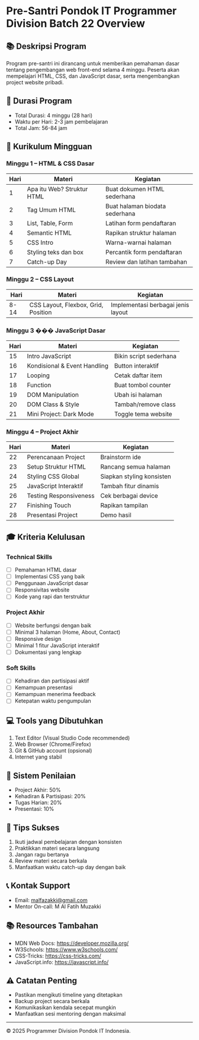 # Pre-Santri Pondok IT Programmer Division Batch 22 Overview

## 📚 Deskripsi Program
Program pre-santri ini dirancang untuk memberikan pemahaman dasar tentang pengembangan web front-end selama 4 minggu. Peserta akan mempelajari HTML, CSS, dan JavaScript dasar, serta mengembangkan project website pribadi.

## 📅 Durasi Program
- Total Durasi: 4 minggu (28 hari)
- Waktu per Hari: 2-3 jam pembelajaran
- Total Jam: 56-84 jam

## 🎯 Kurikulum Mingguan

### Minggu 1 – HTML & CSS Dasar
| Hari | Materi | Kegiatan |
|------|---------|----------|
| 1 | Apa itu Web? Struktur HTML | Buat dokumen HTML sederhana |
| 2 | Tag Umum HTML | Buat halaman biodata sederhana |
| 3 | List, Table, Form | Latihan form pendaftaran |
| 4 | Semantic HTML | Rapikan struktur halaman |
| 5 | CSS Intro | Warna-warnai halaman |
| 6 | Styling teks dan box | Percantik form pendaftaran |
| 7 | Catch-up Day | Review dan latihan tambahan |

### Minggu 2 – CSS Layout
| Hari | Materi | Kegiatan |
|------|---------|----------|
| 8-14 | CSS Layout, Flexbox, Grid, Position | Implementasi berbagai jenis layout |

### Minggu 3 ��� JavaScript Dasar
| Hari | Materi | Kegiatan |
|------|---------|----------|
| 15 | Intro JavaScript | Bikin script sederhana |
| 16 | Kondisional & Event Handling | Button interaktif |
| 17 | Looping | Cetak daftar item |
| 18 | Function | Buat tombol counter |
| 19 | DOM Manipulation | Ubah isi halaman |
| 20 | DOM Class & Style | Tambah/remove class |
| 21 | Mini Project: Dark Mode | Toggle tema website |

### Minggu 4 – Project Akhir
| Hari | Materi | Kegiatan |
|------|---------|----------|
| 22 | Perencanaan Project | Brainstorm ide |
| 23 | Setup Struktur HTML | Rancang semua halaman |
| 24 | Styling CSS Global | Siapkan styling konsisten |
| 25 | JavaScript Interaktif | Tambah fitur dinamis |
| 26 | Testing Responsiveness | Cek berbagai device |
| 27 | Finishing Touch | Rapikan tampilan |
| 28 | Presentasi Project | Demo hasil |

## 🎓 Kriteria Kelulusan

### Technical Skills
- [ ] Pemahaman HTML dasar
- [ ] Implementasi CSS yang baik
- [ ] Penggunaan JavaScript dasar
- [ ] Responsivitas website
- [ ] Kode yang rapi dan terstruktur

### Project Akhir
- [ ] Website berfungsi dengan baik
- [ ] Minimal 3 halaman (Home, About, Contact)
- [ ] Responsive design
- [ ] Minimal 1 fitur JavaScript interaktif
- [ ] Dokumentasi yang lengkap

### Soft Skills
- [ ] Kehadiran dan partisipasi aktif
- [ ] Kemampuan presentasi
- [ ] Kemampuan menerima feedback
- [ ] Ketepatan waktu pengumpulan

## 💻 Tools yang Dibutuhkan
1. Text Editor (Visual Studio Code recommended)
2. Web Browser (Chrome/Firefox)
3. Git & GitHub account (opsional)
4. Internet yang stabil

## 📝 Sistem Penilaian
- Project Akhir: 50%
- Kehadiran & Partisipasi: 20%
- Tugas Harian: 20%
- Presentasi: 10%

## 🚀 Tips Sukses
1. Ikuti jadwal pembelajaran dengan konsisten
2. Praktikkan materi secara langsung
3. Jangan ragu bertanya
4. Review materi secara berkala
5. Manfaatkan waktu catch-up day dengan baik

## 📞 Kontak Support
- Email: malfazakki@gmail.com
- Mentor On-call: M Al Fatih Muzakki

## 📚 Resources Tambahan
- MDN Web Docs: https://developer.mozilla.org/
- W3Schools: https://www.w3schools.com/
- CSS-Tricks: https://css-tricks.com/
- JavaScript.info: https://javascript.info/

## ⚠️ Catatan Penting
- Pastikan mengikuti timeline yang ditetapkan
- Backup project secara berkala
- Komunikasikan kendala secepat mungkin
- Manfaatkan sesi mentoring dengan maksimal

---
© 2025 Programmer Division Pondok IT Indonesia.